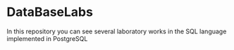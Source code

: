 # DataBaseLabs 
In this repository you can see several laboratory works in the SQL language implemented in PostgreSQL
